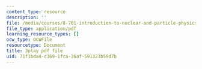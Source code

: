 ```yaml
---
content_type: resource
description: ''
file: /media/courses/8-701-introduction-to-nuclear-and-particle-physics-fall-2020/71f1bda4c3691fca36af591323b59d7b_s-QcRrGppsk.pdf
file_type: application/pdf
learning_resource_types: []
ocw_type: OCWFile
resourcetype: Document
title: 3play pdf file
uid: 71f1bda4-c369-1fca-36af-591323b59d7b
---
```

